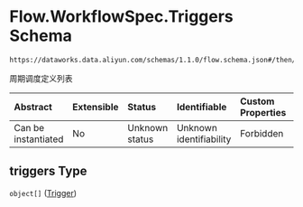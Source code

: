 # Flow\.WorkflowSpec.Triggers Schema

```txt
https://dataworks.data.aliyun.com/schemas/1.1.0/flow.schema.json#/then/properties/spec/properties/triggers
```

周期调度定义列表

| Abstract            | Extensible | Status         | Identifiable            | Custom Properties | Additional Properties | Access Restrictions | Defined In                                                              |
| :------------------ | :--------- | :------------- | :---------------------- | :---------------- | :-------------------- | :------------------ | :---------------------------------------------------------------------- |
| Can be instantiated | No         | Unknown status | Unknown identifiability | Forbidden         | Allowed               | none                | [flow.schema.json\*](../../out/flow.schema.json "open original schema") |

## triggers Type

`object[]` ([Trigger](trigger.md))
